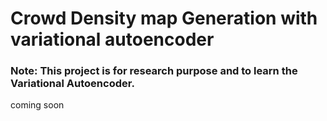 # Crowd Density map Generation with variational autoencoder 

### Note: This project is for research purpose and to learn the Variational Autoencoder.

coming soon
